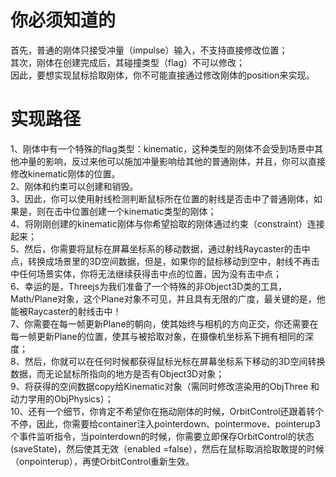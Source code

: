 # 你必须知道的  
首先，普通的刚体只接受冲量（impulse）输入，不支持直接修改位置；  
其次，刚体在创建完成后，其碰撞类型（flag）不可以修改；  
因此，要想实现鼠标拾取刚体，你不可能直接通过修改刚体的position来实现。  

# 实现路径  
1、刚体中有一个特殊的flag类型：kinematic，这种类型的刚体不会受到场景中其他冲量的影响，反过来他可以施加冲量影响给其他的普通刚体，并且，你可以直接修改kinematic刚体的位置。  
2、刚体和约束可以创建和销毁。  
3、因此，你可以使用射线检测判断鼠标所在位置的射线是否击中了普通刚体，如果是，则在击中位置创建一个kinematic类型的刚体；  
4、将刚刚创建的kinematic刚体与你希望拾取的刚体通过约束（constraint）连接起来；  
5、然后，你需要将鼠标在屏幕坐标系的移动数据，通过射线Raycaster的击中点，转换成场景里的3D空间数据，但是，如果你的鼠标移动到空中，射线不再击中任何场景实体，你将无法继续获得击中点的位置，因为没有击中点；  
6、幸运的是，Threejs为我们准备了一个特殊的非Object3D类的工具，Math/Plane对象，这个Plane对象不可见，并且具有无限的广度，最关键的是，他能被Raycaster的射线击中！  
7、你需要在每一帧更新Plane的朝向，使其始终与相机的方向正交，你还需要在每一帧更新Plane的位置，使其与被拾取对象，在摄像机坐标系下拥有相同的深度；  
8、然后，你就可以在任何时候都获得鼠标光标在屏幕坐标系下移动的3D空间转换数据，而无论鼠标所指向的地方是否有Object3D对象；  
9、将获得的空间数据copy给Kinematic对象（需同时修改渲染用的ObjThree 和动力学用的ObjPhysics）；  
10、还有一个细节，你肯定不希望你在拖动刚体的时候，OrbitControl还跟着转个不停，因此，你需要给container注入pointerdown、pointermove、pointerup3个事件监听指令，当pointerdown的时候，你需要立即保存OrbitControl的状态(saveState)，然后使其无效（enabled =false），然后在鼠标取消拾取敢提的时候（onpointerup），再使OrbitControl重新生效。
